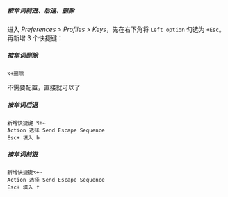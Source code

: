 ##### 按单词前进、后退、删除

进入 *Preferences > Profiles > Keys*，先在右下角将 `Left option` 勾选为 `+Esc`。再新增 3 个快捷键：



##### 按单词删除
```
⌥+删除
```
不需要配置，直接就可以了



##### 按单词后退
```
新增快捷键 ⌥+←
Action 选择 Send Escape Sequence
Esc+ 填入 b
```



##### 按单词前进
```
新增快捷键⌥+→
Action 选择 Send Escape Sequence
Esc+ 填入 f
```
